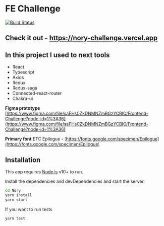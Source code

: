 # FE Challenge

[![Build Status](https://travis-ci.org/joemccann/dillinger.svg?branch=master)](https://travis-ci.org/joemccann/dillinger)

## Check it out - https://nory-challenge.vercel.app 

## In this project I used to next tools

- React
- Typescript
- Axios
- Redux
- Redux-saga
- Connected-react-router
- Chakra-ui

**Figma prototype**
[](https://www.figma.com/file/saFHs0ZkDNMNZmBGzYCBlO/Frontend-Challenge?node-id=1%3A36)[https://www.figma.com/file/saFHs0ZkDNMNZmBGzYCBlO/Frontend-Challenge?node-id=1%3A36](https://www.figma.com/file/saFHs0ZkDNMNZmBGzYCBlO/Frontend-Challenge?node-id=1%3A36)

**Primary font**
ETC Epilogue - [](https://fonts.google.com/specimen/Epilogue)[https://fonts.google.com/specimen/Epilogue](https://fonts.google.com/specimen/Epilogue)

## Installation

This app requires [Node.js](https://nodejs.org/) v10+ to run.

Install the dependencies and devDependencies and start the server.

```sh
cd Nory
yarn install
yarn start
```

If you want to run tests

```sh
yarn test
```
